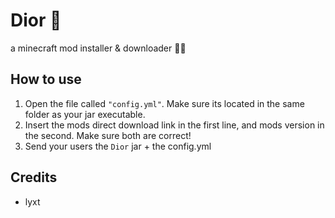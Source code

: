 # Dior 💎
a minecraft mod installer &amp; downloader 🚀💖

## How to use
1. Open the file called `"config.yml"`. Make sure its located in the same folder as your jar executable.
2. Insert the mods direct download link in the first line, and mods version in the second. Make sure both are correct!
3. Send your users the `Dior` jar + the config.yml

## Credits
- lyxt
